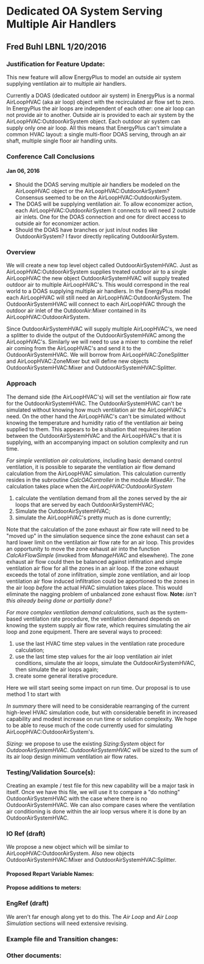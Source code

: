 # **Dedicated OA System Serving Multiple Air Handlers**
## **Fred Buhl LBNL 1/20/2016**
### **Justification for Feature Update:**
This new feature will allow EnergyPlus to model an outside air system supplying ventilation air to multiple air handlers.

Currently a DOAS (dedicated outdoor air system) in EnergyPlus is a normal AirLoopHVAC (aka air loop)  object with the recirculated air flow set to zero. In EnergyPlus the air loops are independent of each other: one air loop can not provide air to another. Outside air is provided to each air system by the AirLoopHVAC:OutdoorAirSystem object. Each outdoor air system can supply only one air loop. All this means that EnergyPlus can't simulate a common HVAC layout: a single multi-floor DOAS serving, through an air shaft, multiple single floor air handling units.

### **Conference Call Conclusions**
#### **Jan 06, 2016**
*  Should the DOAS serving multiple air handlers be modeled on the AirLoopHVAC object or the AirLoopHVAC:OutdoorAirSystem? Consensus seemed to be on the AirLoopHVAC:OutdoorAirSystem. 
*  The DOAS will be supplying ventilation air. To allow economizer action, each  AirLoopHVAC:OutdoorAirSystem it connects to will need 2 outside air inlets. One for the DOAS connection and one for direct access to outside air for economizer action.
*  Should the DOAS have branches or just in/out nodes like OutdoorAirSystem? I favor directly replicating OutdoorAirSystem.

### **Overview**
We will create a new top level object called OutdoorAirSystemHVAC. Just as  AirLoopHVAC:OutdoorAirSystem supplies treated outdoor air to a single AirLoopHVAC the new object OutdoorAirSystemHVAC will supply treated outdoor air to multiple AirLoopHVAC's. This would correspond in the real world to a DOAS supplying multiple air handlers. In the EnergyPlus model each AirLoopHVAC will still need an AirLoopHVAC:OutdoorAirSystem. The OutdoorAirSystemHVAC will connect to each AirLoopHVAC through the outdoor air inlet of the OutdoorAir:Mixer contained in its AirLoopHVAC:OutdoorAirSystem.

Since OutdoorAirSystemHVAC will supply multiple AirLoopHVAC's, we need a splitter to divide the output of the OutdoorAirSystemHVAC among the AirLoopHVAC's. Similarly we will need to use a mixer to combine the relief air coming from the AirLoopHVAC's and send it to the OutdoorAirSystemHVAC. We will borrow from AirLoopHVAC:ZoneSplitter and AirLoopHVAC:ZoneMixer but will define new objects OutdoorAirSystemHVAC:Mixer and OutdoorAirSystemHVAC:Splitter.

### **Approach**
The demand side (the AirLoopHVAC's) will set the ventilation air flow rate for the OutdoorAirSystemHVAC. The OutdoorAirSystemHVAC can't be simulated without knowing how much ventilation air the AirLoopHVAC's need. On the other hand the AirLoopHVAC's can't be simulated without knowing the temperature and humidity ratio of the ventilation air being supplied to them. This appears to be a situation that requires iteration between the OutdoorAirSystemHVAC and the AirLoopHVAC's that it is supplying, with an accompanying impact on solution complexity and run time.

*For simple ventilation air calculations*, including basic demand control ventilation, it is possible to separate the ventilation air flow demand calculation from the AirLoopHVAC simulation. This calculation currently resides in the subroutine *CalcOAController* in the module *MixedAir*. The calculation takes place when the *AirLoopHVAC:OutdoorAirSystem*

1. calculate the ventilation demand from all the zones served by the air loops that are served by each  OutdoorAirSystemHVAC;
2. Simulate the OutdoorAirSystemHVAC;
3. simulate the AirLoopHVAC's pretty much as is done currently;

Note that the calculation of the zone exhaust air flow rate will need to be "moved up" in the simulation sequence since the zone exhaust can set a hard lower limit on the ventilation air flow rate for an air loop. This provides an opportunity to move the zone exhaust air into the function *CalcAirFlowSimple* (invoked from *ManageHVAC* and elsewhere). The zone exhaust air flow could then be balanced against infiltration and simple ventilation air flow for all the zones in an air loop. If the zone exhaust exceeds the total of zone infiltration, simple zone ventilation, and air loop ventilation air flow induced infiltration could be apportioned to the zones in the air loop *before* the actual HVAC simulation takes place. This would eliminate the nagging problem of unbalanced zone exhaust flow. **Note:** *isn't this already being done or partially done?*

*For more complex ventilation demand calculations*, such as the system-based ventilation rate procedure, the ventilation demand depends on knowing the system supply air flow rate, which requires simulating the air loop and zone equipment. There are several ways to proceed:

1. use the last HVAC time step values in the ventilation rate procedure calculation;
2. use the last time step values for the air loop ventilation air inlet conditions, simulate the air loops, simulate the OutdoorAirSystemHVAC, then simulate the air loops again;
3. create some general iterative procedure.

Here we will start seeing some impact on run time. Our proposal is to use method 1 to start with

*In summary* there will need to be considerable rearranging of the current high-level HVAC simulation code, but with considerable benefit in increased capability and modest increase on run time or solution complexity. We hope to be able to reuse much of the code currently used for simulating AirLoopHVAC:OutdoorAirSystem's.

*Sizing:* we propose to use the existing *Sizing:System* object for  *OutdoorAirSystemHVAC*. *OutdoorAirSystemHVAC* will be sized to the sum of its air loop design minimum ventilation air flow rates.

### **Testing/Validation Source(s):**
Creating an example / test file for this new capability will be a major task in itself. Once we have this file, we will use it to compare a "do nothing" OutdoorAirSystemHVAC with the case where there is no OutdoorAirSystemHVAC. We can also compare cases where the ventilation air conditioning is done within the air loop versus where it is done by an OutdoorAirSystemHVAC. 

### **IO Ref (draft)**

We propose a new object which will be similar to AirLoopHVAC:OutdoorAirSystem. Also new objects OutdoorAirSystemHVAC:Mixer and OutdoorAirSystemHVAC:Splitter.

#### **Proposed Repart Variable Names:**

#### **Propose additions to meters:**

### **EngRef (draft)**
We aren't far enough along yet to do this. The *Air Loop* and *Air Loop Simulation* sections will need extensive revising.

### **Example file and Transition changes:**

### **Other documents:**


